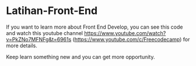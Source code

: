 # Latihan-Front-End

If you want to learn more about Front End Develop, you can see this code and watch this youtube channel https://www.youtube.com/watch?v=PkZNo7MFNFg&t=6961s (https://www.youtube.com/c/Freecodecamp) for more details.

Keep learn something new and you can get more opportunity.
